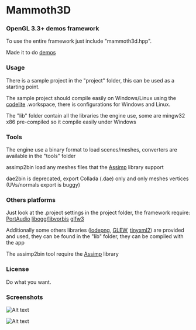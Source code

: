 Mammoth3D
=========

### OpenGL 3.3+ demos framework ###

To use the entire framework just include "mammoth3d.hpp".

Made it to do [demos](http://en.wikipedia.org/wiki/Demoscene)

### Usage ###

There is a sample project in the "project" folder, this can be used as a starting point.

The sample project should compile easily on Windows/Linux using the [codelite](http://www.codelite.org/) .workspace, there is configurations for Windows and Linux.

The "lib" folder contain all the libraries the engine use, some are mingw32 x86 pre-compiled so it compile easily under Windows

### Tools ###

The engine use a binary format to load scenes/meshes, converters are available in the "tools" folder

assimp2bin load any meshes files that the [Assimp](http://assimp.sourceforge.net/) library support

dae2bin is deprecated, export Collada (.dae) only and only meshes vertices (UVs/normals export is buggy)

### Others platforms ###

Just look at the .project settings in the project folder, the framework require: [PortAudio](http://www.portaudio.com/) [libogg/libvorbis](http://xiph.org/downloads) [glfw3](http://www.glfw.org/download.html)

Additionally some others libraries ([lodepng](http://lodev.org/lodepng/), [GLEW](http://glew.sourceforge.net/), [tinyxml2](http://www.grinninglizard.com/tinyxml2/)) are provided and used, they can be found in the "lib" folder, they can be compiled with the app

The assimp2bin tool require the [Assimp](http://assimp.sourceforge.net/) library

### License ###

Do what you want.

### Screenshots ###

![Alt text](http://garzul.tonsite.biz/mammoth3d/05_08_2013_small.png "mammoth3d")

![Alt text](http://garzul.tonsite.biz/mammoth3d/30_07_2013.png "mammoth3d")